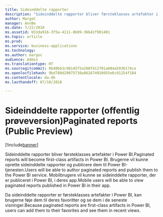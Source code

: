 ```yaml
---
title: Sideinddelte rapporter
description: "Sideinddelte rapporter bliver førsteklasses artefakter i apps og arbejdsområder i Power BI."
author: MargoC
manager: AnnBe
ms.date: 7/22/2018
ms.assetid: b53da916-3f5a-4111-8b09-36b41f901401
ms.topic: article
ms.prod: 
ms.service: business-applications
ms.technology: 
ms.author: margoc
audience: Admin
ms.translationtype: HT
ms.sourcegitcommit: 0b40bb3c98145f5a260f412701a884a5936174ce
ms.openlocfilehash: 9bd788d29075738a862674910955e6c91254f184
ms.contentlocale: da-dk
ms.lasthandoff: 07/18/2018

---
```

# <a name="paginated-reports-public-preview"></a><span data-ttu-id="9a976-103">Sideinddelte rapporter (offentlig prøveversion)</span><span class="sxs-lookup"><span data-stu-id="9a976-103">Paginated reports (Public Preview)</span></span>


[!include[banner](../../../includes/banner.md)]

<span data-ttu-id="9a976-104">Sideinddelte rapporter bliver førsteklasses artefakter i Power BI.</span><span class="sxs-lookup"><span data-stu-id="9a976-104">Paginated reports will become first-class artifacts in Power BI.</span></span> <span data-ttu-id="9a976-105">Brugerne vil kunne oprette sideinddelte rapporter og publicere dem til Power BI-tjenesten.</span><span class="sxs-lookup"><span data-stu-id="9a976-105">Users will be able to author paginated reports and publish them to the Power BI service.</span></span> <span data-ttu-id="9a976-106">Mobilbrugere vil kunne se sideinddelte rapporter, der er publiceret i Power BI, i deres app.</span><span class="sxs-lookup"><span data-stu-id="9a976-106">Mobile users will be able to view paginated reports published in Power BI in their app.</span></span>
 
<span data-ttu-id="9a976-107">Da sideinddelte rapporter er førsteklasses artefakter i Power BI, kan brugerne føje dem til deres favoritter og se dem i de seneste visninger.</span><span class="sxs-lookup"><span data-stu-id="9a976-107">Because paginated reports are first-class artifacts in Power BI, users can add them to their favorites and see them in recent views.</span></span>

